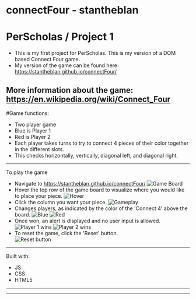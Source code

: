 # connectFour - stantheblan
# PerScholas / Project 1
- This is my first project for PerScholas. This is my version of a DOM based Connect Four game. 
- My version of the game can be found here: https://stantheblan.github.io/connectFour/

More information about the game: https://en.wikipedia.org/wiki/Connect_Four
--------------------------------------------------
#Game functions:
- Two player game
- Blue is Player 1
- Red is Player 2
- Each player takes turns to try to connect 4 pieces of their color together in the different slots. 
- This checks horizontally, vertically, diagonal left, and diagonal right.  
--------------------------------------------------
To play the game
- Navigate to https://stantheblan.github.io/connectFour/ 
![Game Board](https://i.gyazo.com/c6e5c57963d8cc50700d2d86db7e9719.png)
- Hover the top row of the game board to visualize where you would like to place your piece.
![Hover](https://i.gyazo.com/c0c824ec862fb75239fb7a3750807055.png)
- Click the column you want your piece.
![Gameplay](https://i.gyazo.com/91203fb645b805c65e99b4e5bf5e6129.png)
- Changes players, as indicated by the color of the 'Connect 4' above the board.
![Blue](https://i.gyazo.com/e3375a734892a24e1e539dea516e00c6.png)
![Red](https://i.gyazo.com/6fffc49565e9548e1f82b631e34c2b45.png)
- Once won, an alert is displayed and no user input is allowed.
![Player 1 wins](https://i.gyazo.com/36901d63f1ea43a87f6da608dc17dc6d.png)
![Player 2 wins](https://i.gyazo.com/489fb01b62c2fdaa37bbff12f1ce2253.png)
- To reset the game, click the 'Reset' button.                                                                   
![Reset button](https://i.gyazo.com/26b2b7f66df148383817060dab25efb3.png)
--------------------------------------------------
Built with:
- JS
- CSS
- HTML5
--------------------------------------------------
--------------------------------------------------
